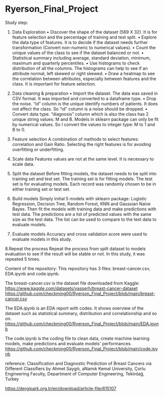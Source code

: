 # Ryerson_Final_Project

Study step:
1. Data Exploration
•	Discover the shape of the dataset (569 X 32). It is for feature selection and the percentage of training and test split.
•	Explore the data type of features. It is to decide if the dataset needs further transformation (Convert non-numeric to numerical values). 
•	Count the unique values of the class to see if the dataset balanced or not.
•	Statistical summary including average, standard deviation, minimum, maximum and quarterly percentiles. 
•	Use histograms to check distribution of all the columns. The histograms can help to see if an attribute normal, left skewed or right skewed.
•	Draw a heatmap to see the correlation between attributes, especially between features and the class. It is important for feature selection.

2. Data cleaning & preparation
•	Import the dataset. The data was saved in CSV format. It was imported and converted to a dataframe type.
•	Drop the noise. “id” column is the unique identify numbers of patients. It does not affect the class. So “id” column is a noise should be dropped.
•	Convert data type. “diagnosis” column which is also the class has 2 unique string values: M and B. Models in sklearn package can only be fit by numerical values. So I convert the values to integer type: M to 1 and B to 0.

3. Feature selection
A combination of methods to select features: correlation and Gain Ratio.
Selecting the right features is for avoiding overfitting or underfitting.

4. Scale data
Features values are not at the same level. It is necessary to scale data.

5. Split the dataset
Before fitting models, the dataset needs to be split into training set and test set. 
The training set is for fitting models. The test set is for evaluating models.
Each record was randomly chosen to be in either training set or test set. 

6. Build models
Simply initial 5 models with sklearn package: Logistic Regression, Decision Tree, Random Forest, KNN and Gaussian Naïve Bayes.
Then fit the models with training data and make predictions with test data.
The predictions are a list of predicted values with the same size as the test data. The list can be used to compare to the test data to evaluate models.

7. Evaluate models
Accuracy and cross validation score were used to evaluate models in this study.

8.Repeat the process
Repeat the process from split dataset to models evaluation to see if the result will be stable or not. In this study, it was repeated 5 times.



Content of the repository:
This repository has 3 files: breast-cancer.csv, EDA.ipynb and code.ipynb.

The breast-cancer.csv is the dataset file downloaded from Kaggle: https://www.kaggle.com/datasets/yasserh/breast-cancer-dataset
https://github.com/checkming00/Ryerson_Final_Project/blob/main/breast-cancer.csv

The EDA.ipynb is an EDA report with codes. It shows overview of the dataset such as statistical summary, distribution and correlationship and so on.
https://github.com/checkming00/Ryerson_Final_Project/blob/main/EDA.ipynb

The code.ipynb is the coding file to clean data, create machine learning models, make predictions and evaluate models' performances.
https://github.com/checkming00/Ryerson_Final_Project/blob/main/code.ipynb






reference:
Classification and Diagnostic Prediction of Breast Cancers via Different Classifiers by Ahmet Saygılı, aNamık Kemal University, Çorlu Engineering Faculty, Department of Computer Engineering, Tekirdağ, Turkey 

https://dergipark.org.tr/en/download/article-file/615107

